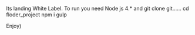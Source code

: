 Its landing White Label.
To run you need Node js 4.* and
git clone git......
cd floder_project
npm i
gulp

Enjoy)
